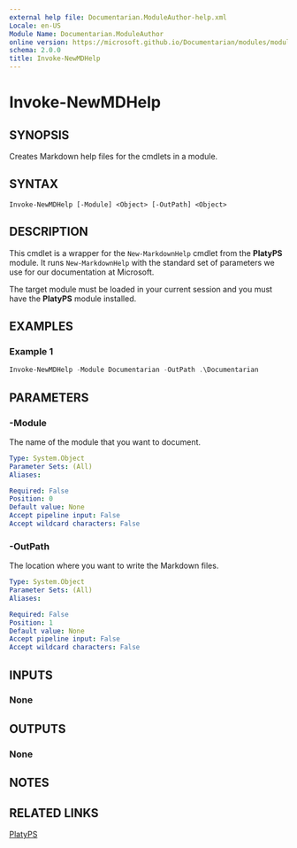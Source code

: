 ```yaml
---
external help file: Documentarian.ModuleAuthor-help.xml
Locale: en-US
Module Name: Documentarian.ModuleAuthor
online version: https://microsoft.github.io/Documentarian/modules/moduleauthor/reference/cmdlets/invoke-newmdhelp
schema: 2.0.0
title: Invoke-NewMDHelp
---
```


# Invoke-NewMDHelp

## SYNOPSIS

Creates Markdown help files for the cmdlets in a module.

## SYNTAX

```
Invoke-NewMDHelp [-Module] <Object> [-OutPath] <Object>
```

## DESCRIPTION

This cmdlet is a wrapper for the `New-MarkdownHelp` cmdlet from the **PlatyPS** module. It runs
`New-MarkdownHelp` with the standard set of parameters we use for our documentation at Microsoft.

The target module must be loaded in your current session and you must have the **PlatyPS** module
installed.

## EXAMPLES

### Example 1

```powershell
Invoke-NewMDHelp -Module Documentarian -OutPath .\Documentarian
```

## PARAMETERS

### -Module

The name of the module that you want to document.

```yaml
Type: System.Object
Parameter Sets: (All)
Aliases:

Required: False
Position: 0
Default value: None
Accept pipeline input: False
Accept wildcard characters: False
```

### -OutPath

The location where you want to write the Markdown files.

```yaml
Type: System.Object
Parameter Sets: (All)
Aliases:

Required: False
Position: 1
Default value: None
Accept pipeline input: False
Accept wildcard characters: False
```

## INPUTS

### None

## OUTPUTS

### None

## NOTES

## RELATED LINKS

[PlatyPS](https://learn.microsoft.com/powershell/utility-modules/platyps/overview)
